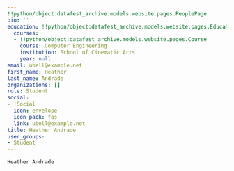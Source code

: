 ```yaml
---
!!python/object:datafest_archive.models.website.pages.PeoplePage
bio: ''
education: !!python/object:datafest_archive.models.website.pages.Education
  courses:
  - !!python/object:datafest_archive.models.website.pages.Course
    course: Computer Engineering
    institution: School of Cinematic Arts
    year: null
email: ubell@example.net
first_name: Heather
last_name: Andrade
organizations: []
role: Student
social:
- !Social
  icon: envelope
  icon_pack: fas
  link: ubell@example.net
title: Heather Andrade
user_groups:
- Student
---
```


    Heather Andrade
    